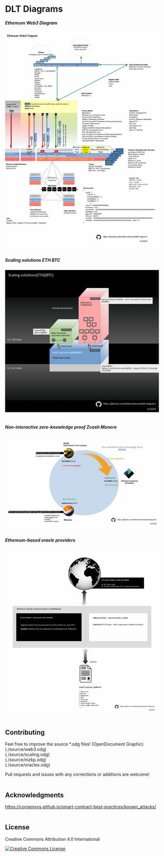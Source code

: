 # DLT Diagrams 

<!--
<object data="./export/ethereum-web3-diagram.pdf" type="application/pdf" width="700px" height="700px">
    <embed src="./export/ethereum-web3-diagram.pdf">
        <p>This browser does not support PDFs. Please download the PDF to view it: <a href="./export/ethereum-web3-diagram.pdf">Download PDF</a>.</p>
    </embed>
</object>
-->

[//]: # (no comment)

##### Ethereum Web3 Diagram
![Web3](./export/web3.gif)<br/><br/>

##### Scaling solutions ETH BTC
![Scaling](./export/scaling.gif)<br/><br/>

##### Non-interactive zero-knowledge proof Zcash Monero
![NIZKP](./export/nizkp.gif)<br/><br/>

##### Ethereum-based oracle providers
![NIZKP](./export/oracles.gif)<br/><br/>

## Contributing

Feel free to improve the source *.odg files! (OpenDocument Graphic)<br/>
(./source/web3.odg)<br/>
(./source/scaling.odg)<br/>
(./source/nizkp.odg)<br/>
(./source/oracles.odg)<br/>

Pull requests and issues with any corrections or additions are welcome!<br/><br/>

## Acknowledgments

https://consensys.github.io/smart-contract-best-practices/known_attacks/<br/><br/>

## License

Creative Commons Attribution 4.0 International

<a href="https://creativecommons.org/licenses/by/4.0/" rel="Creative Commons License">
<img src="https://mirrors.creativecommons.org/presskit/buttons/88x31/png/by.png" alt="Creative Commons License" width="100"/></a>

<!--
[![Creative Commons License](https://mirrors.creativecommons.org/presskit/buttons/88x31/png/by.png)](https://creativecommons.org/licenses/by/4.0/)
-->

